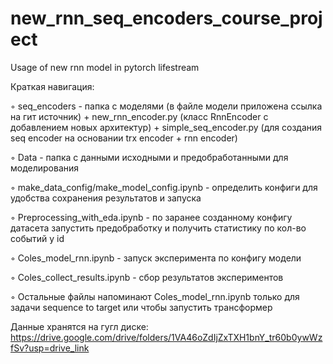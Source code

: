 # new_rnn_seq_encoders_course_project
 Usage of new rnn model in pytorch lifestream

 Краткая навигация:
 
 ◦ seq_encoders - папка с моделями (в файле модели приложена ссылка на гит источник) + new_rnn_encoder.py (класс RnnEncoder с добавлением новых архитектур) + simple_seq_encoder.py (для создания seq encoder на основании trx encoder + rnn encoder)
 
 ◦ Data - папка с данными исходными и предобработанными для моделирования
 
 ◦ make_data_config/make_model_config.ipynb - определить конфиги для удобства сохранения результатов и запуска
 
 ◦ Preprocessing_with_eda.ipynb - по заранее созданному конфигу датасета запустить предобработку и получить статистику по кол-во событий у id
 
 ◦ Coles_model_rnn.ipynb - запуск эксперимента по конфигу модели
 
 ◦ Coles_collect_results.ipynb - сбор результатов экспериментов
 
 ◦ Остальные файлы напоминают Coles_model_rnn.ipynb только для задачи sequence to target или чтобы запустить трансформер


Данные хранятся на гугл диске: https://drive.google.com/drive/folders/1VA46oZdIjZxTXH1bnY_tr60b0ywWzfSv?usp=drive_link
